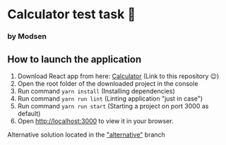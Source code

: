 # Calculator test task 🐛
### by Modsen

## How to launch the application
1. Download React app from here: [Calculator](https://github.com/pooooz/entry-react-developer-test-Dmitry-Panin) (Link to this repository 😉)
2. Open the root folder of the downloaded project in the console
3. Run command `yarn install` (Installing dependencies)
4. Run command `yarn run lint` (Linting application "just in case")
5. Run command `yarn run start` (Starting a project on port 3000 as default)
6. Open [http://localhost:3000](http://localhost:3000) to view it in your browser.

Alternative solution located in the ["alternative"](https://github.com/pooooz/education-task-calculator/tree/alternative) branch